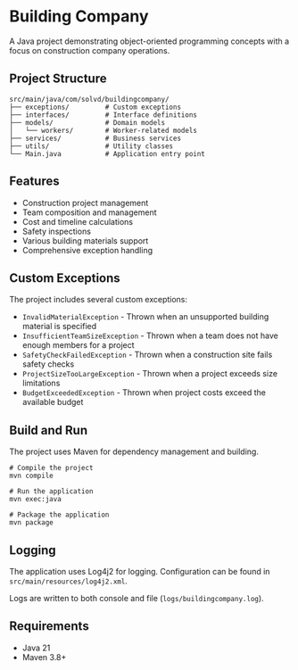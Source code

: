 # Building Company

A Java project demonstrating object-oriented programming concepts with a focus on construction company operations.

## Project Structure

```
src/main/java/com/solvd/buildingcompany/
├── exceptions/         # Custom exceptions
├── interfaces/         # Interface definitions
├── models/             # Domain models
│   └── workers/        # Worker-related models
├── services/           # Business services
├── utils/              # Utility classes
└── Main.java           # Application entry point
```

## Features

- Construction project management
- Team composition and management
- Cost and timeline calculations
- Safety inspections
- Various building materials support
- Comprehensive exception handling

## Custom Exceptions

The project includes several custom exceptions:

- `InvalidMaterialException` - Thrown when an unsupported building material is specified
- `InsufficientTeamSizeException` - Thrown when a team does not have enough members for a project
- `SafetyCheckFailedException` - Thrown when a construction site fails safety checks
- `ProjectSizeTooLargeException` - Thrown when a project exceeds size limitations
- `BudgetExceededException` - Thrown when project costs exceed the available budget

## Build and Run

The project uses Maven for dependency management and building.

```shell
# Compile the project
mvn compile

# Run the application
mvn exec:java

# Package the application
mvn package
```

## Logging

The application uses Log4j2 for logging. Configuration can be found in `src/main/resources/log4j2.xml`.

Logs are written to both console and file (`logs/buildingcompany.log`).

## Requirements

- Java 21
- Maven 3.8+
